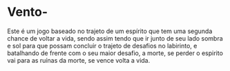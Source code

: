 # Vento-
Este é um jogo baseado no trajeto de um espírito que tem uma segunda chance de voltar a vida, sendo assim tendo que ir junto de seu lado sombra e sol para que possam concluir o trajeto de desafios no labirinto, e batalhando de frente com o seu maior desafio, a morte, se perder o espirito vai para as ruínas da morte, se vence volta a vida. 
